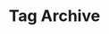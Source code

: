 ---
title: "Tag Archive"
layout: 'layouts/tags.html'
socialImage: "https://jaydnedwards.com/images/social.jpg"
pagination:
  data: collections
  size: 1
  alias: tag
  filter: 
    - Portfolio
permalink: /archive/{{ tag }}/
---